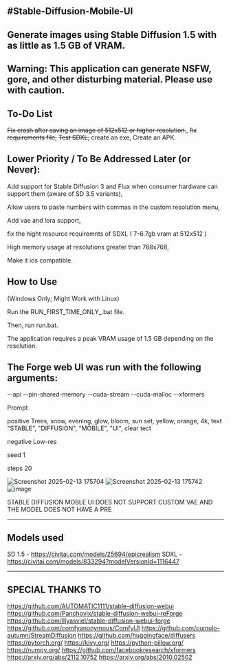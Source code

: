 #Stable-Diffusion-Mobile-UI
-------------------------------------------------------------------------------------------------------------------

Generate images using Stable Diffusion 1.5 with as little as 1.5 GB of VRAM.
-------------------------------------------------------------------------------------------------------------------
Warning: This application can generate NSFW, gore, and other disturbing material. Please use with caution.
-------------------------------------------------------------------------------------------------------------------
To-Do List
-------------------------------------------------------------------------------------------------------------------
~~Fix crash after saving an image of 512x512 or higher resolution.~~,
~~fix requirements file,~~
~~Test SDXL,~~
create an exe,
Create an APK.

Lower Priority / To Be Addressed Later (or Never):
-------------------------------------------------------------------------------------------------------------------
Add support for Stable Diffusion 3 and Flux when consumer hardware can support them (aware of SD 3.5 variants),

Allow users to paste numbers with commas in the custom resolution menu,

Add vae and lora support,

fix the hight resource requiremnts of SDXL ( 7-6.7gb vram at 512x512 )

High memory usage at resolutions greater than 768x768,

Make it ios compatible.

How to Use
-------------------------------------------------------------------------------------------------------------------
(Windows Only; Might Work with Linux)

Run the RUN_FIRST_TIME_ONLY_.bat file.

Then, run run.bat.

The application requires a peak VRAM usage of 1.5 GB depending on the resolution.

The Forge web UI was run with the following arguments:
-------------------------------------------------------------------------------------------------------------------
--api --pin-shared-memory --cuda-stream --cuda-malloc --xformers

Prompt

positive Trees, snow, evening, glow, bloom, sun set, yellow, orange, 4k, text "STABLE", "DIFFUSION", "MOBILE", "UI", clear tect

negative Low-res

seed 1

steps 20

![Screenshot 2025-02-13 175704](https://github.com/user-attachments/assets/23dd1ace-6b52-4a82-a975-12db7c11e244)
![Screenshot 2025-02-13 175742](https://github.com/user-attachments/assets/adce4986-c91d-4863-a3bb-e66c172e2649)
![image](https://github.com/user-attachments/assets/73180a6e-aa52-47f7-97d0-54a822a9de65)

STABLE DIFFUSION MOBLE UI DOES NOT SUPPORT CUSTOM VAE AND THE MODEL DOES NOT HAVE A PRE

----------------------------------------------------------------------------------------------------------------
Models used
----------------------------------------------------------------------------------------------------------------
SD 1.5 - https://civitai.com/models/25694/epicrealism
SDXL - https://civitai.com/models/833294?modelVersionId=1116447


----------------------------------------------------------------------------------------------------------------
SPECIAL THANKS TO 
-------------------------------------------------------------------------------------------------------------------

https://github.com/AUTOMATIC1111/stable-diffusion-webui
https://github.com/Panchovix/stable-diffusion-webui-reForge
https://github.com/lllyasviel/stable-diffusion-webui-forge
https://github.com/comfyanonymous/ComfyUI
https://github.com/cumulo-autumn/StreamDiffusion
https://github.com/huggingface/diffusers
https://pytorch.org/
https://kivy.org/
https://python-pillow.org/
https://numpy.org/
https://github.com/facebookresearch/xformers
https://arxiv.org/abs/2112.10752
https://arxiv.org/abs/2010.02502
